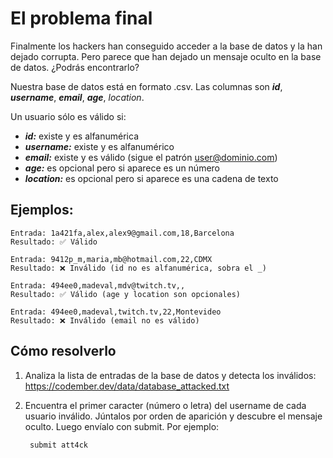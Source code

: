 # El problema final

Finalmente los hackers han conseguido acceder a la base de datos y la han dejado corrupta. Pero parece que han dejado un mensaje oculto en la base de datos. ¿Podrás encontrarlo?

Nuestra base de datos está en formato .csv. Las columnas son ***id***, ***username***, ***email***, ***age***, *location*.

Un usuario sólo es válido si:

- ***id:*** existe y es alfanumérica
- ***username:*** existe y es alfanumérico
- ***email:*** existe y es válido (sigue el patrón user@dominio.com)
- ***age:*** es opcional pero si aparece es un número
- ***location:*** es opcional pero si aparece es una cadena de texto

## Ejemplos:

    Entrada: 1a421fa,alex,alex9@gmail.com,18,Barcelona
    Resultado: ✅ Válido

    Entrada: 9412p_m,maria,mb@hotmail.com,22,CDMX
    Resultado: ❌ Inválido (id no es alfanumérica, sobra el _)

    Entrada: 494ee0,madeval,mdv@twitch.tv,,
    Resultado: ✅ Válido (age y location son opcionales)

    Entrada: 494ee0,madeval,twitch.tv,22,Montevideo
    Resultado: ❌ Inválido (email no es válido)

## Cómo resolverlo

1.  Analiza la lista de entradas de la base de datos y detecta los inválidos: https://codember.dev/data/database_attacked.txt

2. Encuentra el primer caracter (número o letra) del username de cada usuario inválido. Júntalos por orden de aparición y descubre el mensaje oculto. Luego envíalo con submit. Por ejemplo:
    
        submit att4ck